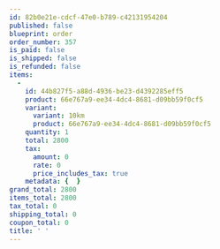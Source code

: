 ```yaml
---
id: 82b0e21e-cdcf-47e0-b789-c42131954204
published: false
blueprint: order
order_number: 357
is_paid: false
is_shipped: false
is_refunded: false
items:
  -
    id: 44b827f5-a88d-4936-be23-d4392285eff5
    product: 66e767a9-ee34-4dc4-8681-d09bb59f0cf5
    variant:
      variant: 10km
      product: 66e767a9-ee34-4dc4-8681-d09bb59f0cf5
    quantity: 1
    total: 2800
    tax:
      amount: 0
      rate: 0
      price_includes_tax: true
    metadata: {  }
grand_total: 2800
items_total: 2800
tax_total: 0
shipping_total: 0
coupon_total: 0
title: ' '
---
```


